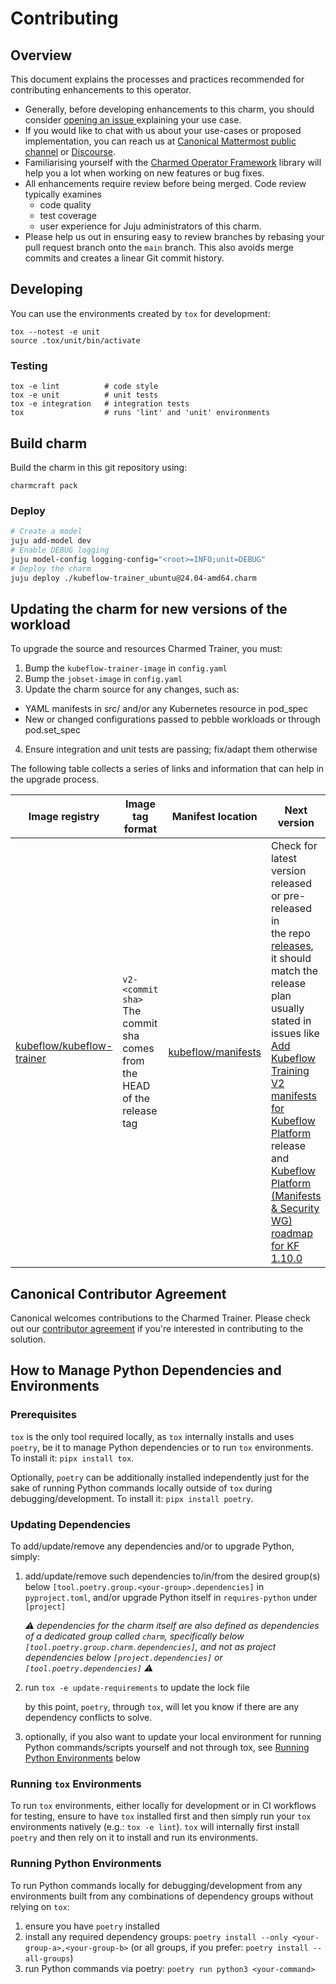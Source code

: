 # Contributing

## Overview

This document explains the processes and practices recommended for contributing enhancements to
this operator.

- Generally, before developing enhancements to this charm, you should consider [opening an issue
  ](https://github.com/canonical/training-operator/issues) explaining your use case.
- If you would like to chat with us about your use-cases or proposed implementation, you can reach
  us at [Canonical Mattermost public channel](https://chat.charmhub.io/charmhub/channels/charm-dev)
  or [Discourse](https://discourse.charmhub.io/).
- Familiarising yourself with the [Charmed Operator Framework](https://juju.is/docs/sdk) library
  will help you a lot when working on new features or bug fixes.
- All enhancements require review before being merged. Code review typically examines
  - code quality
  - test coverage
  - user experience for Juju administrators of this charm.
- Please help us out in ensuring easy to review branches by rebasing your pull request branch onto
  the `main` branch. This also avoids merge commits and creates a linear Git commit history.

## Developing

You can use the environments created by `tox` for development:

```shell
tox --notest -e unit
source .tox/unit/bin/activate
```

### Testing

```shell
tox -e lint          # code style
tox -e unit          # unit tests
tox -e integration   # integration tests
tox                  # runs 'lint' and 'unit' environments
```

## Build charm

Build the charm in this git repository using:

```shell
charmcraft pack
```

### Deploy

```bash
# Create a model
juju add-model dev
# Enable DEBUG logging
juju model-config logging-config="<root>=INFO;unit=DEBUG"
# Deploy the charm
juju deploy ./kubeflow-trainer_ubuntu@24.04-amd64.charm
```

## Updating the charm for new versions of the workload

To upgrade the source and resources Charmed Trainer, you must:

1) Bump the `kubeflow-trainer-image` in `config.yaml`
2) Bump the `jobset-image` in `config.yaml`
3) Update the charm source for any changes, such as:

* YAML manifests in src/ and/or any Kubernetes resource in pod_spec
* New or changed configurations passed to pebble workloads or through pod.set_spec

4) Ensure integration and unit tests are passing; fix/adapt them otherwise

The following table collects a series of links and information that can help in the upgrade process.
 
| Image registry 	                                                                             | Image tag format	                                                            | Manifest location 	                                                                                     | Next version 	                                                                                                                                                                                                                                                                                                                                                                                                                                    |
|----------------------------------------------------------------------------------------------|------------------------------------------------------------------------------|---------------------------------------------------------------------------------------------------------|---------------------------------------------------------------------------------------------------------------------------------------------------------------------------------------------------------------------------------------------------------------------------------------------------------------------------------------------------------------------------------------------------------------------------------------------------|
| [kubeflow/kubeflow-trainer](https://hub.docker.com/r/kubeflow/trainer-controller-manager/) 	 | `v2-<commit sha>`<br>The commit sha comes from the HEAD of the release tag 	 | [kubeflow/manifests](https://github.com/kubeflow/manifests/tree/master/applications/trainer/upstream) 	 | Check for latest version released or pre-released in <br>the repo [releases](https://github.com/kubeflow/trainer/releases), it should match the release plan usually stated in issues like <br>[Add Kubeflow Training V2 manifests for Kubeflow Platform](https://github.com/kubeflow/manifests/issues/2948) release and [Kubeflow Platform (Manifests & Security WG) roadmap for KF 1.10.0](https://github.com/kubeflow/manifests/issues/2763) 	 |

## Canonical Contributor Agreement

Canonical welcomes contributions to the Charmed Trainer. Please check out our [contributor agreement](https://ubuntu.com/legal/contributors) if you're interested in contributing to the solution.


## How to Manage Python Dependencies and Environments


### Prerequisites

`tox` is the only tool required locally, as `tox` internally installs and uses `poetry`, be it to manage Python dependencies or to run `tox` environments. To install it: `pipx install tox`.

Optionally, `poetry` can be additionally installed independently just for the sake of running Python commands locally outside of `tox` during debugging/development. To install it: `pipx install poetry`.


### Updating Dependencies

To add/update/remove any dependencies and/or to upgrade Python, simply:

1. add/update/remove such dependencies to/in/from the desired group(s) below `[tool.poetry.group.<your-group>.dependencies]` in `pyproject.toml`, and/or upgrade Python itself in `requires-python` under `[project]`

    _⚠️ dependencies for the charm itself are also defined as dependencies of a dedicated group called `charm`, specifically below `[tool.poetry.group.charm.dependencies]`, and not as project dependencies below `[project.dependencies]` or `[tool.poetry.dependencies]` ⚠️_

2. run `tox -e update-requirements` to update the lock file

    by this point, `poetry`, through `tox`, will let you know if there are any dependency conflicts to solve.

3. optionally, if you also want to update your local environment for running Python commands/scripts yourself and not through tox, see [Running Python Environments](#running-python-environments) below


### Running `tox` Environments

To run `tox` environments, either locally for development or in CI workflows for testing, ensure to have `tox` installed first and then simply run your `tox` environments natively (e.g.: `tox -e lint`). `tox` will internally first install `poetry` and then rely on it to install and run its environments.


### Running Python Environments

To run Python commands locally for debugging/development from any environments built from any combinations of dependency groups without relying on `tox`:
1. ensure you have `poetry` installed
2. install any required dependency groups: `poetry install --only <your-group-a>,<your-group-b>` (or all groups, if you prefer: `poetry install --all-groups`)
3. run Python commands via poetry: `poetry run python3 <your-command>`
